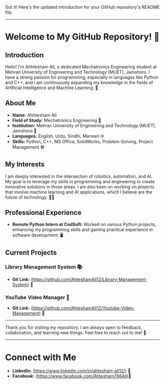 Got it! Here's the updated introduction for your GitHub repository's README file:

---

# Welcome to My GitHub Repository! 🚀

## Introduction

Hello! I'm Ahhtesham Ali, a dedicated Mechatronics Engineering student at Mehran University of Engineering and Technology (MUET), Jamshoro. I have a strong passion for programming, especially in languages like Python and C++, and I am continuously expanding my knowledge in the fields of Artificial Intelligence and Machine Learning. 🌟

## About Me

- **Name:** Ahhtesham Ali
- **Field of Study:** Mechatronics Engineering 🤖
- **Institution:** Mehran University of Engineering and Technology (MUET), Jamshoro 🏫
- **Languages:** English, Urdu, Sindhi, Marwari 🌐
- **Skills:** Python, C++, MS Office, SolidWorks, Problem-Solving, Project Management 🛠️

## My Interests

I am deeply interested in the intersection of robotics, automation, and AI. My goal is to leverage my skills in programming and engineering to create innovative solutions in these areas. I am also keen on working on projects that involve machine learning and AI applications, which I believe are the future of technology. 🤖💡

## Professional Experience

- **Remote Python Intern at CodSoft:** Worked on various Python projects, enhancing my programming skills and gaining practical experience in software development. 🖥️

## Current Projects

### Library Management System 📚

- **Git Link:** (https://github.com/AhteshamAli12/Library-Management-System) 🔗

### YouTube Video Manager 🎥

- **Git Link:** (https://github.com/AhteshamAli12/Youtube-Video-Management) 🔗
---

Thank you for visiting my repository. I am always open to feedback, collaboration, and learning new things. Feel free to reach out to me! 🌟

---

# Connect with Me

- **LinkedIn:** (https://www.linkedin.com/in/ahtesham-ali12/) 🔗
- **Facebook:** (https://www.facebook.com/Ahtesham786Ali)📘


